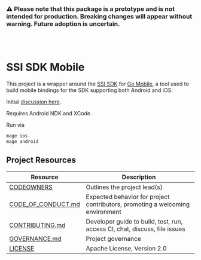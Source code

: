### ⚠️ Please note that this package is a prototype and is not intended for production. Breaking changes will appear without warning. Future adoption is uncertain.

<br /> <br/>

# SSI SDK Mobile

This project is a wrapper around the [SSI SDK](https://github.com/TBD54566975/ssi-sdk) for [Go Mobile](https://pkg.go.dev/golang.org/x/mobile), a tool used to build mobile bindings for the SDK supporting both Android and iOS.

Initial [discussion here](https://github.com/TBD54566975/ssi-sdk/issues/181).

Requires Android NDK and XCode.

Run via

```bash
mage ios
mage android
```

## Project Resources

| Resource                                   | Description                                                                   |
| ------------------------------------------ | ----------------------------------------------------------------------------- |
| [CODEOWNERS](./CODEOWNERS)                 | Outlines the project lead(s)                                                  |
| [CODE_OF_CONDUCT.md](./CODE_OF_CONDUCT.md) | Expected behavior for project contributors, promoting a welcoming environment |
| [CONTRIBUTING.md](./CONTRIBUTING.md)       | Developer guide to build, test, run, access CI, chat, discuss, file issues    |
| [GOVERNANCE.md](./GOVERNANCE.md)           | Project governance                                                            |
| [LICENSE](./LICENSE)                       | Apache License, Version 2.0                                                   |
